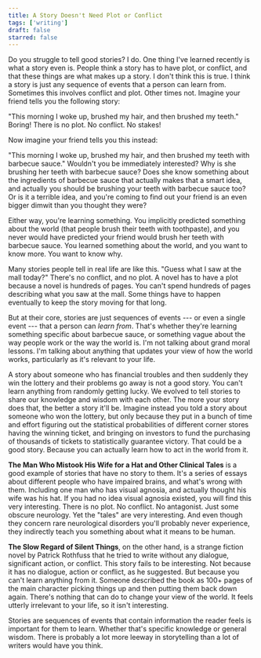 ```yaml
---
title: A Story Doesn't Need Plot or Conflict
tags: ['writing']
draft: false
starred: false
---
```


Do you struggle to tell good stories? I do. One thing I've learned recently is what a story even is. People think a story has to have plot, or conflict, and that these things are what makes up a story. I don't think this is true. I think a story is just any sequence of events that a person can learn from. Sometimes this involves conflict and plot. Other times not. Imagine your friend tells you the following story:

"This morning I woke up, brushed my hair, and then brushed my teeth." Boring! There is no plot. No conflict. No stakes!

Now imagine your friend tells you this instead:

"This morning I woke up, brushed my hair, and then brushed my teeth with barbecue sauce." Wouldn't you be immediately interested? Why is she brushing her teeth with barbecue sauce? Does she know something about the ingredients of barbecue sauce that actually makes that a smart idea, and actually you should be brushing your teeth with barbecue sauce too? Or is it a terrible idea, and you're coming to find out your friend is an even bigger dimwit than you thought they were?

Either way, you're learning something. You implicitly predicted something about the world (that people brush their teeth with toothpaste), and you never would have predicted your friend would brush her teeth with barbecue sauce. You learned something about the world, and you want to know more. You want to know why.

Many stories people tell in real life are like this. "Guess what I saw at the mall today?" There's no conflict, and no plot. A novel has to have a plot because a novel is hundreds of pages. You can't spend hundreds of pages describing what you saw at the mall. Some things have to happen eventually to keep the story moving for that long.

But at their core, stories are just sequences of events --- or even a single event --- that a person can *learn from*. That's whether they're learning something specific about barbecue sauce, or something vague about the way people work or the way the world is. I'm not talking about grand moral lessons. I'm talking about anything that updates your view of how the world works, particularly as it's relevant to your life.

A story about someone who has financial troubles and then suddenly they win the lottery and their problems go away is not a good story. You can't learn anything from randomly getting lucky. We evolved to tell stories to share our knowledge and wisdom with each other. The more your story does that, the better a story it'll be. Imagine instead you told a story about someone who won the lottery, but only because they put in a bunch of time and effort figuring out the statistical probabilities of different corner stores having the winning ticket, and bringing on investors to fund the purchasing of thousands of tickets to statistically guarantee victory. That could be a good story. Because you can actually learn how to act in the world from it.

**The Man Who Mistook His Wife for a Hat and Other Clinical Tales** is a good example of stories that have no story to them. It's a series of essays about different people who have impaired brains, and what's wrong with them. Including one man who has visual agnosia, and actually thought his wife was his hat. If you had no idea visual agnosia existed, you will find this very interesting. There is no plot. No conflict. No antagonist. Just some obscure neurology. Yet the "tales" are very interesting. And even though they concern rare neurological disorders you'll probably never experience, they indirectly teach you something about what it means to be human.

**The Slow Regard of Silent Things**, on the other hand, is a strange fiction novel by Patrick Rothfuss that he tried to write without any dialogue, significant action, or conflict. This story fails to be interesting. Not because it has no dialogue, action or conflict, as he suggested. But because you can't learn anything from it. Someone described the book as 100+ pages of the main character picking things up and then putting them back down again. There's nothing that can do to change your view of the world. It feels utterly irrelevant to your life, so it isn't interesting.

Stories are sequences of events that contain information the reader feels is important for them to learn. Whether that's specific knowledge or general wisdom. There is probably a lot more leeway in storytelling than a lot of writers would have you think.